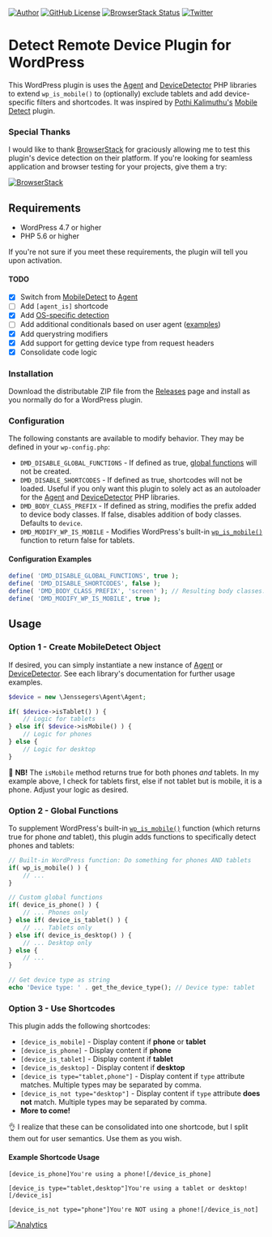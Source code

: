 [![Author](https://img.shields.io/badge/author-Daniel%20M.%20Hendricks-lightgrey.svg?colorB=9900cc)](https://daniel.hn/?utm_source=github.com&utm_medium=campaign&utm_content=button&utm_campaign=dmhendricks%2Fdetect-remote-device)
[![GitHub License](https://img.shields.io/badge/license-GPLv2-yellow.svg)](https://raw.githubusercontent.com/dmhendricks/detect-remote-device/master/LICENSE)
[![BrowserStack Status](https://www.browserstack.com/automate/badge.svg?badge_key=dmFTRkE3MlplYlB6djZyeWVyOU9XVmVEUjBqMjRpc3dXU3Z0QnM5WEhjVT0tLW9FN2tFYWkzZmdId295YjhKRC9aM3c9PQ==--1d6690824fc2a396d950cd61ec80eab2376b0c50)](https://www.browserstack.com/automate/public-build/dmFTRkE3MlplYlB6djZyeWVyOU9XVmVEUjBqMjRpc3dXU3Z0QnM5WEhjVT0tLW9FN2tFYWkzZmdId295YjhKRC9aM3c9PQ==--1d6690824fc2a396d950cd61ec80eab2376b0c50?utm_source=github.com&utm_medium=referral&utm_content=button&utm_campaign=dmhendricks%2Fdetect-remote-device)
[![Twitter](https://img.shields.io/twitter/url/https/github.com/dmhendricks/detect-remote-device.svg?style=social)](https://twitter.com/danielhendricks)

# Detect Remote Device Plugin for WordPress

This WordPress plugin is uses the [Agent](https://github.com/jenssegers/agent) and [DeviceDetector](https://github.com/matomo-org/device-detector) PHP libraries to extend `wp_is_mobile()` to (optionally) exclude tablets and add device-specific filters and shortcodes. It was inspired by [Pothi Kalimuthu's](https://www.tinywp.in/?utm_source=github.com&utm_medium=campaign&utm_content=button&utm_campaign=detect-mobile-device) [Mobile Detect](https://wordpress.org/plugins/tinywp-mobile-detect/) plugin.

### Special Thanks

I would like to thank [BrowserStack](http://browserstack.com/?utm_source=github.com&utm_medium=referral&utm_content=link&utm_campaign=dmhendricks%2Fdetect-remote-device) for graciously allowing me to test this plugin's device detection on their platform. If you're looking for seamless application and browser testing  for your projects, give them a try:

[![BrowserStack](https://f001.backblazeb2.com/file/hendricks/images/github/brands/browserstack/browserstack-logo-350x98.png)](http://browserstack.com/?utm_source=github.com&utm_medium=referral&utm_content=logo&utm_campaign=dmhendricks%2Fdetect-remote-device)

## Requirements

- WordPress 4.7 or higher
- PHP 5.6 or higher

If you're not sure if you meet these requirements, the plugin will tell you upon activation.

#### TODO

- [x] Switch from [MobileDetect](http://mobiledetect.net/) to [Agent](https://github.com/jenssegers/agent)
- [ ] Add `[agent_is]` shortcode
- [x] Add [OS-specific detection](https://github.com/jenssegers/agent)
- [ ] Add additional conditionals based on user agent ([examples](https://github.com/quentin389/UserAgentInfo#usage))
- [x] Add querystring modifiers
- [x] Add support for getting device type from request headers
- [x] Consolidate code logic

### Installation

Download the distributable ZIP file from the [Releases](https://github.com/dmhendricks/detect-mobile-device/releases) page and install as you normally do for a WordPress plugin.

### Configuration

The following constants are available to modify behavior. They may be defined in your `wp-config.php`:

- `DMD_DISABLE_GLOBAL_FUNCTIONS` - If defined as true, [global functions](#option-2---global-functions) will not be created.
- `DMD_DISABLE_SHORTCODES` - If defined as true, shortcodes will not be loaded. Useful if you only want this plugin to solely act as an autoloader for the [Agent](https://github.com/jenssegers/agent) and [DeviceDetector](https://github.com/matomo-org/device-detector) PHP libraries.
- `DMD_BODY_CLASS_PREFIX` - If defined as string, modifies the prefix added to device body classes. If false, disables addition of body classes. Defaults to `device`.
- `DMD_MODIFY_WP_IS_MOBILE` - Modifies WordPress's built-in [`wp_is_mobile()`](https://codex.wordpress.org/Function_Reference/wp_is_mobile) function to return false for tablets.

#### Configuration Examples

```php
define( 'DMD_DISABLE_GLOBAL_FUNCTIONS', true );
define( 'DMD_DISABLE_SHORTCODES', false );
define( 'DMD_BODY_CLASS_PREFIX', 'screen' ); // Resulting body classes: screen-mobile, screen-desktop, etc
define( 'DMD_MODIFY_WP_IS_MOBILE', true );
```

## Usage

### Option 1 - Create MobileDetect Object

If desired, you can simply instantiate a new instance of [Agent](https://github.com/jenssegers/agent) or [DeviceDetector](https://github.com/matomo-org/device-detector). See each library's documentation for further usage examples.

```php
$device = new \Jenssegers\Agent\Agent;

if( $device->isTablet() ) {
	// Logic for tablets
} else if( $device->isMobile() ) {
	// Logic for phones
} else {
	// Logic for desktop
}
```

:rotating_light: **NB!** The `isMobile` method returns true for both phones _and_ tablets. In my example above, I check for tablets first, else if not tablet but is mobile, it is a phone. Adjust your logic as desired.

### Option 2 - Global Functions

To supplement WordPress's built-in [`wp_is_mobile()`](https://codex.wordpress.org/Function_Reference/wp_is_mobile) function (which returns true for phone _and_ tablet), this plugin adds functions to specifically detect phones and tablets:

```php
// Built-in WordPress function: Do something for phones AND tablets
if( wp_is_mobile() ) {
	// ...
}

// Custom global functions
if( device_is_phone() ) {
	// ... Phones only
} else if( device_is_tablet() ) {
	// ... Tablets only
} else if( device_is_desktop() ) {
	// ... Desktop only
} else {
    // ...
}

// Get device type as string
echo 'Device type: ' . get_the_device_type(); // Device type: tablet
```

### Option 3 - Use Shortcodes

This plugin adds the following shortcodes:

- `[device_is_mobile]` - Display content if **phone** or **tablet**
- `[device_is_phone]` - Display content if **phone**
- `[device_is_tablet]` - Display content if **tablet**
- `[device_is_desktop]` - Display content if **desktop**
- `[device_is type="tablet,phone"]` - Display content if `type` attribute matches. Multiple types may be separated by comma.
- `[device_is_not type="desktop"]` - Display content if `type` attribute **does not** match. Multiple types may be separated by comma.
- **More to come!**

:ok_hand: I realize that these can be consolidated into one shortcode, but I split them out for user semantics. Use them as you wish.

#### Example Shortcode Usage

```
[device_is_phone]You're using a phone![/device_is_phone]

[device_is type="tablet,desktop"]You're using a tablet or desktop![/device_is]

[device_is_not type="phone"]You're NOT using a phone![/device_is_not]
```

[![Analytics](https://ga-beacon.appspot.com/UA-126205765-1/dmhendricks/detect-remote-device?flat)](https://ga-beacon.appspot.com/?utm_source=github.com&utm_medium=referral&utm_content=button&utm_campaign=dmhendricks%2Fdetect-remote-device)
